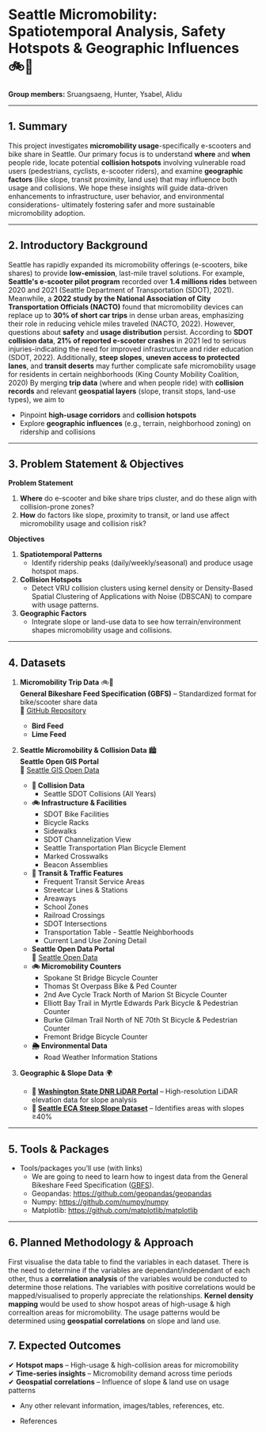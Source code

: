 # **Seattle Micromobility: Spatiotemporal Analysis, Safety Hotspots & Geographic Influences** 🚲🛴

**Group members:** Sruangsaeng, Hunter, Ysabel, Alidu

---
 
## 1. Summary
This project investigates **micromobility usage**-specifically e-scooters and bike share in Seattle. Our primary focus is to understand **where** and **when** people ride, locate potential **collision hotspots** involving vulnerable road users (pedestrians, cyclists, e-scooter riders), and examine **geographic factors** (like slope, transit proximity, land use) that may influence both usage and collisions. We hope these insights will guide data-driven enhancements to infrastructure, user behavior, and environmental considerations- ultimately fostering safer and more sustainable micromobility adoption.

---

## 2. Introductory Background

Seattle has rapidly expanded its micromobility offerings (e-scooters, bike shares) to provide **low-emission**, last-mile travel solutions. For example, **Seattle's e-scooter pilot program** recorded over **1.4 millions rides** between 2020 and 2021 (Seattle Department of Transportation (SDOT), 2021). Meanwhile, a **2022 study by the National Association of City Transportation Officials (NACTO)** found that micromobility devices can replace up to **30% of short car trips** in dense urban areas, emphasizing their role in reducing vehicle miles traveled (NACTO, 2022). However, questions about **safety** and **usage distribution** persist. According to **SDOT collision data**, **21% of reported e-scooter crashes** in 2021 led to serious injuries-indicating the need for improved infrastructure and rider education (SDOT, 2022). Additionally, **steep slopes**, **uneven access to protected lanes**, and **transit deserts** may further complicate safe micromobility usage for residents in certain neighborhoods (King County Mobility Coalition, 2020)
By merging **trip data** (where and when people ride) with **collision records** and relevant **geospatial layers** (slope, transit stops, land-use types), we aim to

- Pinpoint **high-usage corridors** and **collision hotspots**
- Explore **geographic influences** (e.g., terrain, neighborhood zoning) on ridership and collisions

---

## 3. Problem Statement & Objectives

**Problem Statement**
1. **Where** do e-scooter and bike share trips cluster, and do these align with collision-prone zones?
2. **How** do factors like slope, proximity to transit, or land use affect micromobility usage and collision risk?

**Objectives**
1. **Spatiotemporal Patterns**
    - Identify ridership peaks (daily/weekly/seasonal) and produce usage hotspot maps.
2. **Collision Hotspots**
    - Detect VRU collision clusters using kernel density or Density-Based Spatial Clustering of Applications with Noise (DBSCAN) to compare with usage patterns.
3. **Geographic Factors**
    - Integrate slope or land-use data to see how terrain/environment shapes micromobility usage and collisions.

---

## 4. Datasets
1. **Micromobility Trip Data** 🚲🛴  
**General Bikeshare Feed Specification (GBFS)** – Standardized format for bike/scooter share data  
🔗 [GitHub Repository](https://github.com/MobilityData/gbfs)  
    - **Bird Feed**  
    - **Lime Feed**
2. **Seattle Micromobility & Collision Data** 🏙️  
    **Seattle Open GIS Portal**  
🔗 [Seattle GIS Open Data](https://data-seattlecitygis.opendata.arcgis.com)  
    - **🚦 Collision Data**  
        - Seattle SDOT Collisions (All Years)  
    - **🚲 Infrastructure & Facilities**  
        - SDOT Bike Facilities  
        - Bicycle Racks  
        - Sidewalks  
        - SDOT Channelization View  
        - Seattle Transportation Plan Bicycle Element  
        - Marked Crosswalks  
        - Beacon Assemblies
    - **🚊 Transit & Traffic Features**  
        - Frequent Transit Service Areas  
        - Streetcar Lines & Stations  
        - Areaways  
        - School Zones  
        - Railroad Crossings  
        - SDOT Intersections  
        - Transportation Table - Seattle Neighborhoods  
        - Current Land Use Zoning Detail
    - **Seattle Open Data Portal**  
🔗 [Seattle Open Data](https://data.seattle.gov)  
    - **🚲 Micromobility Counters**  
        - Spokane St Bridge Bicycle Counter  
        - Thomas St Overpass Bike & Ped Counter  
        - 2nd Ave Cycle Track North of Marion St Bicycle Counter  
        - Elliott Bay Trail in Myrtle Edwards Park Bicycle & Pedestrian Counter  
        - Burke Gilman Trail North of NE 70th St Bicycle & Pedestrian Counter  
        - Fremont Bridge Bicycle Counter  
    - **🌦️ Environmental Data**  
        - Road Weather Information Stations  

3. **Geographic & Slope Data** 🌍  
    - **🔗 [Washington State DNR LiDAR Portal](https://lidarportal.dnr.wa.gov/#45.85941:-120.23438:6)** – High-resolution LiDAR elevation data for slope analysis  
    - **🔗 [Seattle ECA Steep Slope Dataset](https://data-seattlecitygis.opendata.arcgis.com/)** – Identifies areas with slopes ≥40%  

---

## 5. Tools & Packages

* Tools/packages you’ll use (with links)
    * We are going to need to learn how to ingest data from the General Bikeshare Feed Specification ([GBFS](https://gbfs.org/guide/)).
    * Geopandas: https://github.com/geopandas/geopandas
    * Numpy: https://github.com/numpy/numpy
    * Matplotlib: https://github.com/matplotlib/matplotlib
---

## 6. Planned Methodology & Approach

First visualise the data table to find the variables in each dataset. There is the need to determine if the variables are dependant/independant of each other, thus a **correlation analysis** of the variables would be conducted to determine those relations. The variables with positive correlations would be  mapped/visualised to properly appreciate the relationships. **Kernel density mapping** would be used to show hospot areas of high-usage & high correaltion areas for micromobility. The usage patterns would be determined using **geospatial correlations** on slope and land use.

## 7. Expected Outcomes

✔ **Hotspot maps** – High-usage & high-collision areas for micromobility  
✔ **Time-series insights** – Micromobility demand across time periods  
✔ **Geospatial correlations** – Influence of slope & land use on usage patterns  

* Any other relevant information, images/tables, references, etc.

* References
